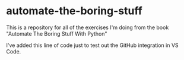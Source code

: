 # automate-the-boring-stuff
This is a repository for all of the exercises I'm doing from the book "Automate The Boring Stuff With Python"

I've added this line of code just to test out the GitHub integration in VS Code.